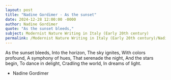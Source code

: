 ```yaml
---
layout: post
title: "Nadine Gordimer - As the sunset"
date: 2024-12-28 12:00:00 -0000
author: Nadine Gordimer
quote: "As the sunset bleeds,"
subject: Modernist Nature Writing in Italy (Early 20th century)
permalink: /Modernist Nature Writing in Italy (Early 20th century)/Nadine Gordimer/Nadine Gordimer - As the sunset
---
```


As the sunset bleeds,
Into the horizon,
The sky ignites,
With colors profound,
A symphony of hues,
That serenade the night,
And the stars begin,
To dance in delight,
Cradling the world,
In dreams of light.


- Nadine Gordimer
